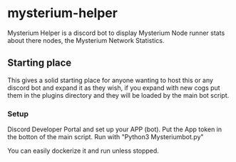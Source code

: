 # mysterium-helper
Mysterium Helper is a discord bot to display Mysterium Node runner stats about there nodes, the Mysterium Network Statistics.

## Starting place
This gives a solid starting place for anyone wanting to host this or any discord bot and expand it as they wish, if you expand with new cogs put them in the plugins directory and they will be loaded by the main bot script.

### Setup
Discord Developer Portal and set up your APP (bot).
Put the App token in the botton of the main script.
Run with "Python3 Mysteriumbot.py"

You can easily dockerize it and run unless stopped.
